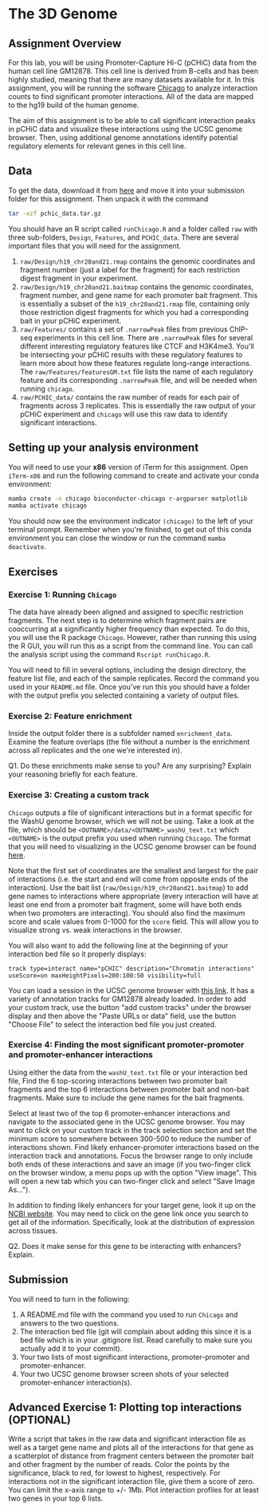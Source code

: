 # The 3D Genome

## Assignment Overview

For this lab, you will be using Promoter-Capture Hi-C (pCHiC) data from the human cell line GM12878. This cell line is derived from B-cells and has been highly studied, meaning that there are many datasets available for it. In this assignment, you will be running the software [Chicago](https://bitbucket.org/chicagoTeam/chicago/src/master/) to analyze interaction counts to find significant promoter interactions. All of the data are mapped to the hg19 build of the human genome.

The aim of this assignment is to be able to call significant interaction peaks in pCHiC data and visualize these interactions using the UCSC genome browser. Then, using additional genome annotations identify potential regulatory elements for relevant genes in this cell line.

## Data

To get the data, download it from [here](https://www.dropbox.com/scl/fi/7d33oefr0633jpf8yufbn/pchic_data.tar.gz?rlkey=663s185pzdolx1xnj9hvndnfk&dl=0) and move it into your submission folder for this assignment. Then unpack it with the command

```bash
tar -xzf pchic_data.tar.gz
```

You should have an R script called `runChicago.R` and a folder called `raw` with three sub-folders, `Design`, `Features`, and `PCHIC_data`. There are several important files that you will need for the assignment.

1. `raw/Design/h19_chr20and21.rmap` contains the genomic coordinates and fragment number (just a label for the fragment) for each restriction digest fragment in your experiment.
2. `raw/Design/h19_chr20and21.baitmap` contains the genomic coordinates, fragment number, and gene name for each promoter bait fragment. This is essentially a subset of the `h19_chr20and21.rmap` file, containing only those restriction digest fragments for which you had a corresponding bait in your pCHiC experiment.
3. `raw/Features/` contains a set of `.narrowPeak` files from previous ChIP-seq experiments in this cell line. There are `.narrowPeak` files for several different interesting regulatory features like CTCF and H3K4me3. You'll be intersecting your pCHiC results with these regulatory features to learn more about how these features regulate long-range interactions. The `raw/Features/featuresGM.txt` file lists the name of each regulatory feature and its corresponding `.narrowPeak` file, and will be needed when running `chicago`.
4. `raw/PCHIC_data/` contains the raw number of reads for each pair of fragments across 3 replicates. This is essentially the raw output of your pCHiC experiment and `chicago` will use this raw data to identify significant interactions.

## Setting up your analysis environment

You will need to use your **x86** version of iTerm for this assignment. Open `iTerm-x86` and run the following command to create and activate your conda environment:

```bash
mamba create -n chicago bioconductor-chicago r-argparser matplotlib
mamba activate chicago
```

You should now see the environment indicator `(chicago)` to the left of your terminal prompt. Remember when you're finished, to get out of this conda environment you can close the window or run the command `mamba deactivate`.

## Exercises

### Exercise 1: Running `Chicago`

The data have already been aligned and assigned to specific restriction fragments. The next step is to determine which fragment pairs are cooccurring at a significantly higher frequency than expected. To do this, you will use the R package `Chicago`. However, rather than running this using the R GUI, you will run this as a script from the command line. You can call the analysis script using the command `Rscript runChicago.R`.

You will need to fill in several options, including the design directory, the feature list file, and each of the sample replicates. Record the command you used in your `README.md` file. Once you've run this you should have a folder with the output prefix you selected containing a variety of output files.

### Exercise 2: Feature enrichment

Inside the output folder there is a subfolder named `enrichment_data`. Examine the feature overlaps (the file without a number is the enrichment across all replicates and the one we're interested in).

Q1. Do these enrichments make sense to you? Are any surprising? Explain your reasoning briefly for each feature.

### Exercise 3: Creating a custom track

`Chicago` outputs a file of significant interactions but in a format specific for the WashU genome browser, which we will not be using. Take a look at the file, which should be `<OUTNAME>/data/<OUTNAME>_washU_text.txt` which `<OUTNAME>` is the output prefix you used when running `Chicago`. The format that you will need to visualizing in the UCSC genome browser can be found [here](https://genome.ucsc.edu/goldenPath/help/interact.html).

Note that the first set of coordinates are the smallest and largest for the pair of interactions (i.e. the start and end will come from opposite ends of the interaction). Use the bait list (`raw/Design/h19_chr20and21.baitmap`) to add gene names to interactions where appropriate (every interaction will have at least one end from a promoter bait fragment, some will have both ends when two promoters are interacting). You should also find the maximum score and scale values from 0-1000 for the `score` field. This will allow you to visualize strong vs. weak interactions in the browser.

You will also want to add the following line at the beginning of your interaction bed file so it properly displays:

`track type=interact name="pCHIC" description="Chromatin interactions" useScore=on maxHeightPixels=200:100:50 visibility=full`

You can load a session in the UCSC genome browser with [this link](https://genome.ucsc.edu/s/msauria/3D_genome_assignment). It has a variety of annotation tracks for GM12878 already loaded. In order to add your custom track, use the button "add custom tracks" under the browser display and then above the "Paste URLs or data" field, use the button "Choose File" to select the interaction bed file you just created.

### Exercise 4: Finding the most significant promoter-promoter and promoter-enhancer interactions

Using either the data from the `washU_text.txt` file or your interaction bed file, Find the 6 top-scoring interactions between two promoter bait fragments and the top 6 interactions between promoter bait and non-bait fragments. Make sure to include the gene names for the bait fragments.

Select at least two of the top 6 promoter-enhancer interactions and navigate to the associated gene in the UCSC genome browser. You may want to click on your custom track in the track selection section and set the minimum score to somewhere between 300-500 to reduce the number of interactions shown. Find likely enhancer-promoter interactions based on the interaction track and annotations. Focus the browser range to only include both ends of these interactions and save an image (if you two-finger click on the browser window, a menu pops up with the option "View image". This will open a new tab which you can two-finger click and select "Save Image As...").

In addition to finding likely enhancers for your target gene, look it up on the [NCBI website](https://www.ncbi.nlm.nih.gov/gene/). You may need to click on the gene link once you search to get all of the information. Specifically, look at the distribution of expression across tissues.

Q2. Does it make sense for this gene to be interacting with enhancers? Explain.

## Submission

You will need to turn in the following:

1. A README.md file with the command you used to run `Chicago` and answers to the two questions.
2. The interaction bed file (git will complain about adding this since it is a bed file which is in your .gitignore list. Read carefully to make sure you actually add it to your commit).
3. Your two lists of most significant interactions, promoter-promoter and promoter-enhancer.
4. Your two UCSC genome browser screen shots of your selected promoter-enhancer interaction(s).

## Advanced Exercise 1: Plotting top interactions (OPTIONAL)

Write a script that takes in the raw data and significant interaction file as well as a target gene name and plots all of the interactions for that gene as a scatterplot of distance from fragment centers between the promoter bait and other fragment by the number of reads. Color the points by the significance, black to red, for lowest to highest, respectively. For interactions not in the significant interaction file, give them a score of zero. You can limit the x-axis range to +/- 1Mb. Plot interaction profiles for at least two genes in your top 6 lists. 

<br><br>
